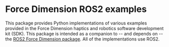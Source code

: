 <!-- License

Copyright 2022-2023 Neuromechatronics Lab, Carnegie Mellon University (a.whit)

Created by: a. whit. (nml@whit.contact)

This Source Code Form is subject to the terms of the Mozilla Public
License, v. 2.0. If a copy of the MPL was not distributed with this
file, You can obtain one at https://mozilla.org/MPL/2.0/.
-->

# Force Dimension ROS2 examples

This package provides Python implementations of various examples provided in 
the Force Dimension haptics and robotics software development kit (SDK). This 
package is intended as a companion to -- and depends on -- the 
[ROS2 Force Dimension package]. All of the implementations use ROS2.

<!------------------------------------------------------------------------------
  REFERENCES
------------------------------------------------------------------------------->

[ROS2 Force Dimension package]: https://github.com/ricmua/ros_force_dimension

